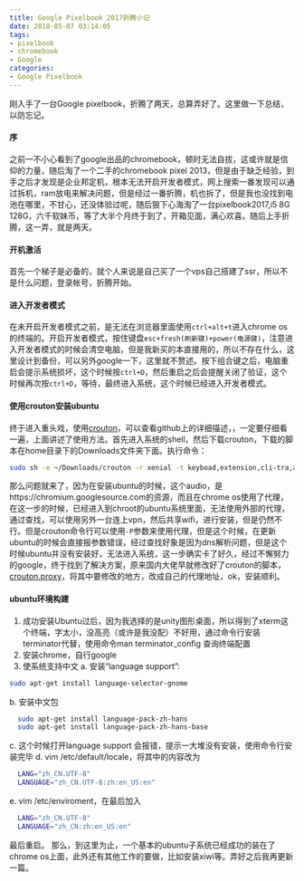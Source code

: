 ```yaml
---
title: Google Pixelbook 2017折腾小记
date: 2018-05-07 03:14:05
tags:
- pixelbook
- chromebook
- Google
categories:
- Google Pixelbook
---
```

刚入手了一台Google pixelbook，折腾了两天，总算弄好了。这里做一下总结，以防忘记。

#### 序
之前一不小心看到了google出品的chromebook，顿时无法自拔，这或许就是信仰的力量，随后淘了一个二手的chromebook pixel 2013，但是由于缺乏经验，到手之后才发现是企业邦定机，根本无法开启开发者模式，网上搜索一番发现可以通过拆机，ram放电来解决问题，但是经过一番折腾，机也拆了，但是我也没找到电池在哪里，不甘心，还没体验过呢，随后狠下心海淘了一台pixelbook2017,i5 8G 128G，六千软妹币，等了大半个月终于到了，开箱见面，满心欢喜。随后上手折腾，这一弄，就是两天。

#### 开机激活
首先一个梯子是必备的，就个人来说是自己买了一个vps自己搭建了ssr，所以不是什么问题，登录帐号，折腾开始。

#### 进入开发者模式
在未开启开发者模式之前，是无法在浏览器里面使用`ctrl+alt+t`进入chrome os的终端的。开启开发者模式，按住键盘`esc+fresh(刷新键)+power(电源键)`，注意进入开发者模式的时候会清空电脑，但是我新买的本直接用的，所以不存在什么，这里设计到备份，可以另外google一下，这里就不赘述。按下组合键之后，电脑重启会提示系统损坏，这个时候按`ctrl+D`，然后重启之后会提醒关闭了验证，这个时候再次按`ctrl+D`，等待，最终进入系统，这个时候已经进入开发者模式。

#### 使用crouton安装ubuntu
终于进入重头戏，使用[crouton](https://github.com/dnschneid/crouton)，可以查看github上的详细描述，，一定要仔细看一遍，上面讲述了使用方法。首先进入系统的shell，然后下载crouton，下载的脚本在home目录下的Downloads文件夹下面。执行命令：
```bash
sudo sh -e ~/Downloads/crouton -r xenial -t keyboad,extension,cli-tra,audio,xorg,x11,unity
```
那么问题就来了，因为在安装ubuntu的时候，这个audio，是https://chromium.googlesource.com的资源，而且在chrome os使用了代理，在这一步的时候，已经进入到chroot的ubuntu系统里面，无法使用外部的代理，通过查找，可以使用另外一台连上vpn，然后共享wifi，进行安装，但是仍然不行。但是crouton命令行可以使用`-P`参数来使用代理，但是这个时候，在更新ubuntu的时候会直接报参数错误，经过查找好象是因为dns解析问题，但是这个时候ubuntu并没有安装好，无法进入系统，这一步确实卡了好久，经过不懈努力的google，终于找到了解决方案，原来国内大佬早就修改好了crouton的脚本，[crouton.proxy](https://github.com/angelfreedomv/echocrouton.proxy)，将其中要修改的地方，改成自己的代理地址，ok，安装顺利。

#### ubuntu环境构建
1. 成功安装Ubuntu过后，因为我选择的是unity图形桌面，所以得到了xterm这个终端，字太小，没高亮（或许是我没配）不好用，通过命令行安装 terminator代替，使用命令man terminator_config 查询终端配置
2. 安装chrome，自行google
3. 使系统支持中文
  a. 安装“language support”:
  ```bash
  sudo apt-get install language-selector-gnome
  ```
  b. 安装中文包
  ```bash
    sudo apt-get install language-pack-zh-hans
    sudo apt-get install language-pack-zh-hans-base
  ```
  c. 这个时候打开language support 会报错，提示一大堆没有安装，使用命令行安装完毕
  d. vim /etc/default/locale，将其中的内容改为
  ```bash
    LANG="zh_CN.UTF-8"
    LANGUAGE="zh_CN.UTF-8:zh:en_US:en"
  ```
  e. vim /etc/enviroment，在最后加入
  ```bash
    LANG="zh_CN.UTF-8"
    LANGUAGE="zh_CN:zh:en_US:en"
  ```

最后重启。
那么，到这里为止，一个基本的ubuntu子系统已经成功的装在了chrome os上面，此外还有其他工作的要做，比如安装xiwi等。弄好之后我再更新一篇。
